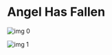 # Angel Has Fallen

![img 0](https://i.imgur.com/QtaXJWY.jpg)

![img 1](https://i.imgur.com/xRTUMrB.png)

